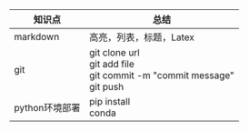 | 知识点         | 总结                                                         |
| -------------- | ------------------------------------------------------------ |
| markdown       | 高亮，列表，标题，Latex                                      |
| git            | git clone url<br />git add file<br />git commit -m "commit message"<br />git push |
| python环境部署 | pip install<br />conda                                       |

